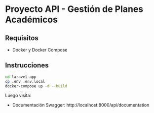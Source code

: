 # Proyecto API - Gestión de Planes Académicos

## Requisitos
- Docker y Docker Compose

## Instrucciones

```bash
cd laravel-app
cp .env .env.local
docker-compose up -d --build
```

Luego visita:

- Documentación Swagger: http://localhost:8000/api/documentation
